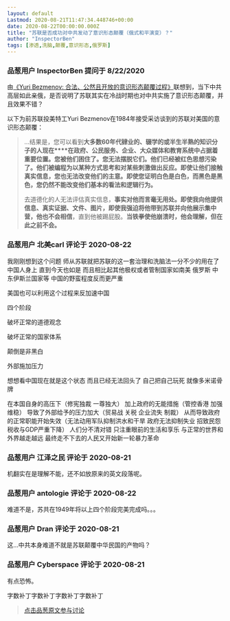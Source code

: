 ```yaml
---
layout: default
Lastmod: 2020-08-21T11:47:34.448746+00:00
date: 2020-08-22T00:00:00.000Z
title: "苏联是否成功对中共发动了意识形态颠覆（俄式和平演变）？"
author: "InspectorBen"
tags: [渗透,洗脑,颠覆,意识形态,俄罗斯]
---
```



### 品葱用户 **InspectorBen** 提问于 8/22/2020
    
由[《Yuri Bezmenov: 合法、公然且开放的意识形态颠覆过程》](https://pincong.rocks/article/23219 "https://pincong.rocks/article/23219")联想到，当下中共高层如此亲俄，是否说明了苏联其实在冷战时期也对中共实施了意识形态颠覆，并且效果不错？  
  
以下为前苏联投美特工Yuri Bezmenov在1984年接受采访谈到的苏联对美国的意识形态颠覆：  

> ...结果是，您可以看到**大多数60年代肄业的、辍学的或半生半熟的知识分子的人现在****在政府、公民服务、企业、大众媒体和教育系统中占据着重要位置。您被他们困住了。您无法摆脱它们。他们已经被红色思想污染了。他们被编程为以某种方式思考和对某些刺激做出反应。即使让他们接触真实信息，您也无法改变他们的主意。即使您证明白色是白色，而黑色是黑色，您仍然不能改变他们基本的看法和逻辑行为。**  
>   
> 去道德化的人无法评估真实信息，**事实对他而言毫无用处。即使我向他提供信息、真实证据、文件、图片，即使我强迫将他带到苏联并向他展示集中营，他也不会相信**，直到他被踢屁股。**当铁拳使他崩溃时，他会理解，但在此之前不会。**
    
                

### 品葱用户 **北美carl** 评论于 2020-08-22
        
我刚刚想到这个问题 师从苏联就把苏联的这一套治理和洗脑法一分不少的用在了中国人身上 直到今天也如是 而且相比起其他极权或者管制国家如南美 俄罗斯 中东伊斯兰国家等 中国的野蛮程度反而更严重  
  
  
  
美国也可以利用这个过程来反加速中国  
  
四个阶段  
  
破坏正常的道德观念   
  
破坏正常的国家体系  
  
颠倒是非黑白  
  
外部施加压力  
  
想想看中国现在就是这个状态 而且已经无法回头了 自己把自己玩死 就像多米诺骨牌  
  
在本国自身的高压下（修宪独裁 一尊独大） 加上政府的无能措施（管控香港 加强维稳） 导致了外部给予的压力加大（贸易战 关税 企业流失 制裁） 从而导致政府的正常职能开始失效（无法动用军队抑制洪水和干旱 政府无法抑制失业 招致民怨 税收与GDP严重下降） 人们分不清对错 只注重眼前的生活和享乐 与正常的世界和外界越走越远 最终走不下去的人民又开始新一轮暴力革命
        
                

### 品葱用户 **江泽之民** 评论于 2020-08-21
        
机翻实在是理解不能，还不如放原来的英文段落呢。
        
                

### 品葱用户 **antologie** 评论于 2020-08-22
        
难道不是，苏共在1949年将以上四个阶段完美完成吗。。。
        
                

### 品葱用户 **Dran** 评论于 2020-08-21
        
这...中共本身难道不就是苏联颠覆中华民国的产物吗？
        
                

### 品葱用户 **Cyberspace** 评论于 2020-08-21
        
有点恐怖。  
  
字数补丁字数补丁字数补丁字数补丁
        
                





> [点击品葱原文参与讨论](https://pincong.rocks/question/30085)

